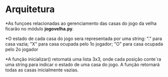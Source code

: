 # Arquitetura 
*As funçoes relacionadas ao gerenciamento das casas do jogo da velha ficarão no módulo **jogovelha.py**.

*O estado de cada casa do jogo sera representada por uma string: "." para casa vazia; "X" para casa ocupada pelo 1o jogador; "O" para casa ocupada pelo 2o jogador

*A função inicializar() retornatá uma lista 3x3, onde cada posição conte´ra uma string para indicar o estado de uma casa do jogo. A função retornará todas as casas inicialmente vazias.